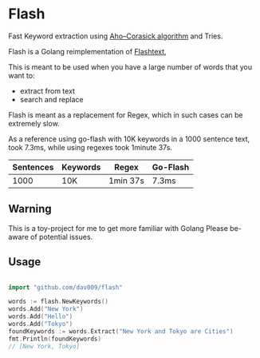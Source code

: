 # Flash

Fast Keyword extraction using [Aho–Corasick algorithm](https://en.wikipedia.org/wiki/Aho%E2%80%93Corasick_algorithm)  and Tries.

Flash is a Golang reimplementation of [Flashtext](https://github.com/vi3k6i5/flashtext),

This is meant to be used when you have a large number of words that you want to:
 - extract from text
 - search and replace

Flash is meant as a replacement for Regex, which in such cases can be extremely slow.

As a reference using go-flash with 10K keywords in a 1000 sentence text, took 7.3ms,
while using regexes took 1minute 37s.


| Sentences | Keywords | Regex    | Go-Flash |
|-----------|----------|----------|----------|
| 1000      | 10K      | 1min 37s | 7.3ms    |


## Warning

This is a toy-project for me to get more familiar with Golang
Please be-aware of potential issues.

## Usage

```go

import "github.com/dav009/flash"

words := flash.NewKeywords()
words.Add("New York")
words.Add("Hello")
words.Add("Tokyo")
foundKeywords := words.Extract("New York and Tokyo are Cities")
fmt.Println(foundKeywords)
// [New York, Tokyo]
```

